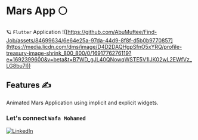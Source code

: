 # Mars App 🌕

🪐  `Flutter` Application 
!([https://github.com/AbuMuftee/Find-Job/assets/84699634/6e64e25a-97da-44d9-8f8f-d5b0b9770857](https://media.licdn.com/dms/image/D4D2DAQHgpSfnO5xYRQ/profile-treasury-image-shrink_800_800/0/1691776276119?e=1692399600&v=beta&t=B7WD_gJL40QNowqWSTE5V1lJK02wL2EWfVz_LG8bu7I))


## Features ✍
Animated Mars Application using implicit and explicit widgets.

### Let's connect `Wafa Mohamed`
[![LinkedIn](https://img.shields.io/badge/linkedin-%230077B5.svg?style=for-the-badge&logo=linkedin&logoColor=white)](https://www.linkedin.com/in/wafa-mo/)




